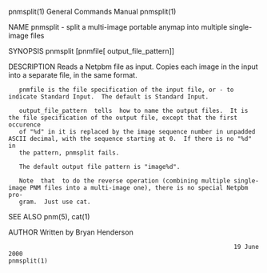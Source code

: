 pnmsplit(1)                                                   General Commands Manual                                                  pnmsplit(1)

NAME
       pnmsplit - split a multi-image portable anymap into multiple single-image files

SYNOPSIS
       pnmsplit [pnmfile[ output_file_pattern]]

DESCRIPTION
       Reads a Netpbm file as input.  Copies each image in the input into a separate file, in the same format.

       pnmfile is the file specification of the input file, or - to indicate Standard Input.  The default is Standard Input.

       output_file_pattern  tells  how to name the output files.  It is the file specification of the output file, except that the first occurence
       of "%d" in it is replaced by the image sequence number in unpadded ASCII decimal, with the sequence starting at 0.  If there is no "%d"  in
       the pattern, pnmsplit fails.

       The default output file pattern is "image%d".

       Note  that  to do the reverse operation (combining multiple single-image PNM files into a multi-image one), there is no special Netpbm pro‐
       gram.  Just use cat.

SEE ALSO
       pnm(5), cat(1)

AUTHOR
       Written by Bryan Henderson

                                                                   19 June 2000                                                        pnmsplit(1)
